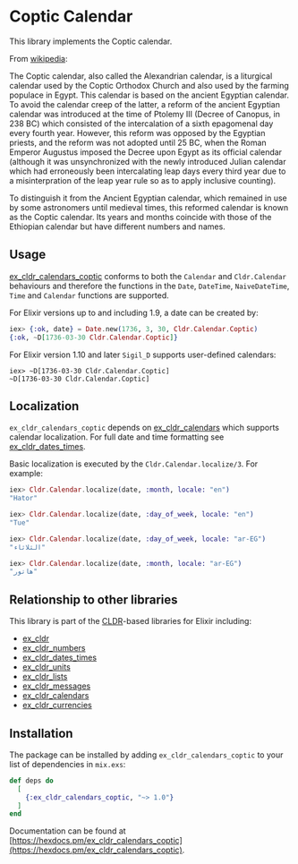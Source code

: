 # Coptic Calendar

This library implements the Coptic calendar.

From [wikipedia](https://en.wikipedia.org/wiki/Coptic_calendar):

The Coptic calendar, also called the Alexandrian calendar, is a liturgical calendar used by the Coptic Orthodox Church and also used by the farming populace in Egypt. This calendar is based on the ancient Egyptian calendar. To avoid the calendar creep of the latter, a reform of the ancient Egyptian calendar was introduced at the time of Ptolemy III (Decree of Canopus, in 238 BC) which consisted of the intercalation of a sixth epagomenal day every fourth year. However, this reform was opposed by the Egyptian priests, and the reform was not adopted until 25 BC, when the Roman Emperor Augustus imposed the Decree upon Egypt as its official calendar (although it was unsynchronized with the newly introduced Julian calendar which had erroneously been intercalating leap days every third year due to a misinterpration of the leap year rule so as to apply inclusive counting).

To distinguish it from the Ancient Egyptian calendar, which remained in use by some astronomers until medieval times, this reformed calendar is known as the Coptic calendar. Its years and months coincide with those of the Ethiopian calendar but have different numbers and names.

## Usage

[ex_cldr_calendars_coptic](https://hex.pm/packages/ex_cldr_calenars_coptic) conforms to both the `Calendar` and `Cldr.Calendar` behaviours and therefore the functions in the `Date`, `DateTime`, `NaiveDateTime`, `Time` and `Calendar` functions are supported.

For Elixir versions up to and including 1.9, a date can be created by:
```elixir
iex> {:ok, date} = Date.new(1736, 3, 30, Cldr.Calendar.Coptic)
{:ok, ~D[1736-03-30 Cldr.Calendar.Coptic]}
```
For Elixir version 1.10 and later `Sigil_D` supports user-defined calendars:
```
iex> ~D[1736-03-30 Cldr.Calendar.Coptic]
~D[1736-03-30 Cldr.Calendar.Coptic]
```

## Localization

`ex_cldr_calendars_coptic` depends on [ex_cldr_calendars](https://hex.pm/packages/ex_cldr_calendars) which supports calendar localization. For full date and time formatting see [ex_cldr_dates_times](https://hex.pm/packages/ex_cldr_dates_times).

Basic localization is executed by the `Cldr.Calendar.localize/3`. For example:

```elixir
iex> Cldr.Calendar.localize(date, :month, locale: "en")
"Hator"

iex> Cldr.Calendar.localize(date, :day_of_week, locale: "en")
"Tue"

iex> Cldr.Calendar.localize(date, :day_of_week, locale: "ar-EG")
"الثلاثاء"

iex> Cldr.Calendar.localize(date, :month, locale: "ar-EG")
"هاتور"
```

## Relationship to other libraries

This library is part of the [CLDR](https://cldr.unicode.org)-based libraries for Elixir including:

* [ex_cldr](https://hex.pm/packages/ex_cldr)
* [ex_cldr_numbers](https://hex.pm/packages/ex_cldr_numbers)
* [ex_cldr_dates_times](https://hex.pm/packages/ex_cldr_dates_times)
* [ex_cldr_units](https://hex.pm/packages/ex_cldr_units)
* [ex_cldr_lists](https://hex.pm/packages/ex_cldr_lists)
* [ex_cldr_messages](https://hex.pm/packages/ex_cldr_messages)
* [ex_cldr_calendars](https://hex.pm/packages/ex_cldr_calendars)
* [ex_cldr_currencies](https://hex.pm/packages/ex_cldr_currencies)

## Installation

The package can be installed by adding `ex_cldr_calendars_coptic` to your list of dependencies in `mix.exs`:

```elixir
def deps do
  [
    {:ex_cldr_calendars_coptic, "~> 1.0"}
  ]
end
```
Documentation can be found at [https://hexdocs.pm/ex_cldr_calendars_coptic](https://hexdocs.pm/ex_cldr_calendars_coptic).

